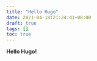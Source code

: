 ```yaml
---
title: "Hello Hugo"
date: 2021-04-18T21:24:41+08:00
draft: true
tags: []
toc: true
---
```


**Hello Hugo!**
